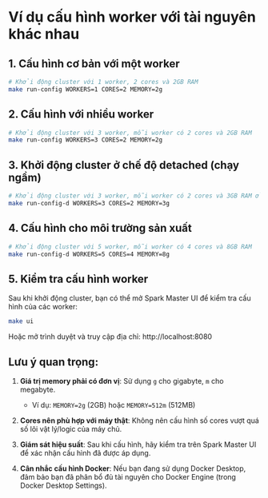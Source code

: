 # Ví dụ cấu hình worker với tài nguyên khác nhau

## 1. Cấu hình cơ bản với một worker

```bash
# Khởi động cluster với 1 worker, 2 cores và 2GB RAM
make run-config WORKERS=1 CORES=2 MEMORY=2g
```

## 2. Cấu hình với nhiều worker

```bash
# Khởi động cluster với 3 worker, mỗi worker có 2 cores và 2GB RAM
make run-config WORKERS=3 CORES=2 MEMORY=2g
```

## 3. Khởi động cluster ở chế độ detached (chạy ngầm)

```bash
# Khởi động cluster với 3 worker, mỗi worker có 2 cores và 3GB RAM ở chế độ detached
make run-config-d WORKERS=3 CORES=2 MEMORY=3g
```

## 4. Cấu hình cho môi trường sản xuất

```bash
# Khởi động cluster với 5 worker, mỗi worker có 4 cores và 8GB RAM
make run-config-d WORKERS=5 CORES=4 MEMORY=8g
```

## 5. Kiểm tra cấu hình worker

Sau khi khởi động cluster, bạn có thể mở Spark Master UI để kiểm tra cấu hình của các worker:

```bash
make ui
```

Hoặc mở trình duyệt và truy cập địa chỉ: http://localhost:8080

## Lưu ý quan trọng:

1. **Giá trị memory phải có đơn vị**: Sử dụng `g` cho gigabyte, `m` cho megabyte.
   - Ví dụ: `MEMORY=2g` (2GB) hoặc `MEMORY=512m` (512MB)

2. **Cores nên phù hợp với máy thật**: Không nên cấu hình số cores vượt quá số lõi vật lý/logic của máy chủ.

3. **Giám sát hiệu suất**: Sau khi cấu hình, hãy kiểm tra trên Spark Master UI để xác nhận cấu hình đã được áp dụng.

4. **Cân nhắc cấu hình Docker**: Nếu bạn đang sử dụng Docker Desktop, đảm bảo bạn đã phân bổ đủ tài nguyên cho Docker Engine (trong Docker Desktop Settings).